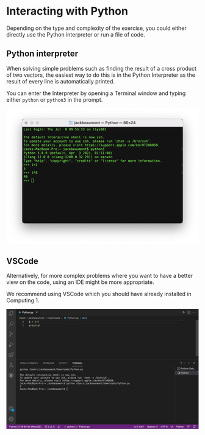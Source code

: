 # Interacting with Python

Depending on the type and complexity of the exercise, you could either directly use the Python interpreter or run a file of code.

## Python interpreter

When solving simple problems such as finding the result of a cross product of two vectors, the easiest way to do this is in the Python Interpreter as the result of every line is automatically printed.

You can enter the Interpreter by opening a Terminal window and typing either `python` or `python3` in the prompt.

![python interpreter](Images/python_interpreter.png)

## VSCode

Alternatively, for more complex problems where you want to have a better view on the code, using an IDE might be more appropriate.

We recommend using VSCode which you should have already installed in Computing 1.

![python vscode](Images/python_vscode.png)